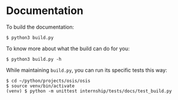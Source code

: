 # Documentation

To build the documentation:

    $ python3 build.py

To know more about what the build can do for you:

    $ python3 build.py -h

While maintaining `build.py`, you can run its specific tests this way:

    $ cd ~/python/projects/osis/osis
    $ source venv/bin/activate
    (venv) $ python -m unittest internship/tests/docs/test_build.py